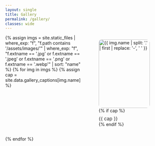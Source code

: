 ```yaml
---
layout: single
title: Gallery
permalink: /gallery/
classes: wide
---
```


<style>
  .gallery-grid {
    display: grid;
    grid-template-columns: repeat(auto-fill, minmax(220px, 1fr));
    gap: 16px;
  }
  .gallery-item img {
    width: 100%;
    height: 220px;             /* 규격화 높이 */
    object-fit: cover;          /* 원본 비율 유지하며 크롭 */
    border-radius: 10px;
  }
  .gallery-item figcaption {
    margin-top: .5rem;
    font-size: .95rem;
    opacity: .9;
  }
  @media (min-width: 1200px) {
    .gallery-item img { height: 260px; }  /* 큰 화면에서는 살짝 더 크게 */
  }
</style>

<div class="gallery-grid">
{% assign imgs = site.static_files
  | where_exp: "f", "f.path contains '/assets/images/'"
  | where_exp: "f", "f.extname == '.jpg' or f.extname == '.jpeg' or f.extname == '.png' or f.extname == '.webp'"
  | sort: "name" %}
{% for img in imgs %}
  {% assign cap = site.data.gallery_captions[img.name] %}
  <figure class="gallery-item">
    <img src="{{ img.path | relative_url }}" alt="{{ img.name | split: '.' | first | replace: '-', ' ' }}">
    {% if cap %}<figcaption>{{ cap }}</figcaption>{% endif %}
  </figure>
{% endfor %}
</div>
